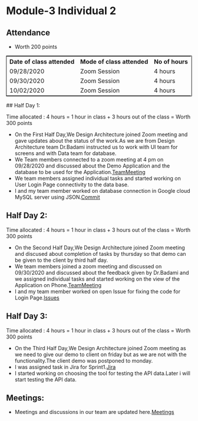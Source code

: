 # Module-3 Individual 2

## Attendance
- Worth 200 points

<table style="width:100%;border: 1px solid black;">
<tr>
<th>Date of class attended</th>	
<th>Mode of class attended</th>
<th>No of hours</th>
</tr>
<tr>
<td>09/28/2020</td>
<td>Zoom Session</td>
<td>4 hours</td>
</tr>
<tr>
<td>09/30/2020</td>
<td>Zoom Session</td>
<td> 4 hours</td>  
</tr>
<tr>
<td>10/02/2020</td>
<td>Zoom Session</td>
<td> 4 hours</td>
</tr>
</table>
## Half Day 1:

Time allocated : 4 hours = 1 hour in class + 3 hours out of the class = Worth 300 points

- On the First Half Day,We Design Architecture joined Zoom meeting and gave updates about the status of the work.As we are from Design Architecture team Dr.Badami instructed us to work with UI team for screens and with Data team for database.
- We Team members connected to a zoom meeting at 4 pm on 09/28/2020 and discussed about the Demo Application and the database to be used for the Application.[TeamMeeting](https://github.com/annie0sc/gdp-happy-health/blob/master/design-architecture/Meetings/TeamMeeting%20sep%2028th.jpeg)
- We team members assigned individual tasks and started working on User Login Page connectivity to the data base.
- I and my team member worked on database connection in Google cloud MySQL server using JSON.[Commit](https://github.com/harishThadka/happyHealth/commit/feca01771567f219550d6e8ac5c6c00f29623b64) 

## Half Day 2:

Time allocated : 4 hours = 1 hour in class + 3 hours out of the class = Worth 300 points

- On the Second Half Day,We Design Architecture joined Zoom meeting and discused about completion of tasks by thursday so that demo can be given to the client by third half day.
- We team members joined a zoom meeting and discussed on 09/30/2020 and discussed about the feedback given by Dr.Badami and we assigned individual tasks and started working on the view of the Application on Phone.[TeamMeeting](https://github.com/annie0sc/gdp-happy-health/blob/master/design-architecture/Meetings/Team%20meeting%20September30.PNG)
- I and my team member worked on open Issue for fixing the code for Login Page.[Issues](https://github.com/harishThadka/happyHealth/issues?q=is%3Aissue+is%3Aclosed)

## Half Day 3:

Time allocated : 4 hours = 1 hour in class + 3 hours out of the class = Worth 300 points

- On the Third Half Day,We Design Architecture joined Zoom meeting as we need to give our demo to client on friday but as we are not with the functionality.The client demo was postponed to monday.
- I was assigned task in Jira for Sprint1.[Jira](https://github.com/annie0sc/gdp-happy-health/blob/master/design-architecture/Contributions/Tejaswi/JiraTaskAPI.PNG)
- I started working on choosing the tool for testing the API data.Later i will start testing the API data.

## Meetings:
- Meetings and discussions in our team are updated here.[Meetings](https://github.com/annie0sc/gdp_health_app/blob/master/design-architecture/meeting.md)



